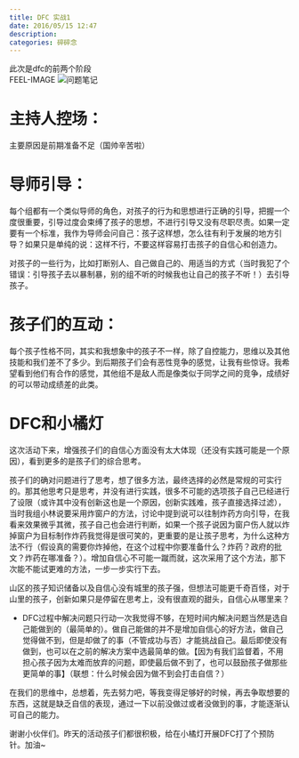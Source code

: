 ```yaml
---
title: DFC 实战1
date: 2016/05/15 12:47
description:
categories: 碎碎念
---
```

此次是dfc的前两个阶段  
FEEL-IMAGE
![问题笔记](https://raw.githubusercontent.com/scarqin/imageshack/main/images/20220223223544.png)

# 主持人控场：
主要原因是前期准备不足（国帅辛苦啦）

# 导师引导：
每个组都有一个类似导师的角色，对孩子的行为和思想进行正确的引导，把握一个度很重要，引导过度会束缚了孩子的思想，不进行引导又没有尽职尽责。如果一定要有一个标准，我作为导师会问自己：孩子这样想，怎么往有利于发展的地方引导？如果只是单纯的说：这样不行，不要这样容易打击孩子的自信心和创造力。

对孩子的一些行为，比如打断别人、自己做自己的、用适当的方式（当时我犯了个错误：引导孩子去以暴制暴，别的组不听的时候我也让自己的孩子不听！）去引导孩子。

# 孩子们的互动：
每个孩子性格不同，其实和我想象中的孩子不一样，除了自控能力，思维以及其他技能和我们差不了多少。到后期孩子们会有恶性竞争的感觉，让我有些惊讶。我希望看到他们有合作的感觉，其他组不是敌人而是像类似于同学之间的竞争，成绩好的可以带动成绩差的此类。

# DFC和小橘灯
这次活动下来，增强孩子们的自信心方面没有太大体现（还没有实践可能是一个原因），看到更多的是孩子们的综合思考。

孩子们的确对问题进行了思考，想了很多方法，最终选择的必然是常规的可实行的。那其他思考只是思考，并没有进行实践，很多不可能的选项孩子自己已经进行了设限（或许其中没有创新这也是一个原因，创新实践难，孩子直接选择过滤），当时我组小林说要采用炸窗户的方法，讨论中提到说可以往制炸药方向引导，在我看来效果微乎其微，孩子自己也会进行判断，如果一个孩子说因为窗户伤人就以炸掉窗户为目标制作炸药我觉得是很可笑的，更重要的是让孩子思考，为什么这种方法不行（假设真的需要你炸掉他，在这个过程中你要准备什么？炸药？政府的批文？炸药在哪准备？）。增加自信心不可能一蹴而就，这次采用了这个方法，那下次能不能试更难的方法，一步一步实行下去。

山区的孩子知识储备以及自信心没有城里的孩子强，但想法可能更千奇百怪，对于山里的孩子，创新如果只是停留在思考上，没有很直观的甜头，自信心从哪里来？

* DFC过程中解决问题只行动一次我觉得不够，在短时间内解决问题当然是选自己能做到的（最简单的）。做自己能做的并不是增加自信心的好方法，做自己觉得做不到，但是却做了的事（不管成功与否）才能挑战自己。最后即使没有做到，也可以在之前的解决方案中选最简单的做。【因为有我们监督着，不用担心孩子因为太难而放弃的问题，即使最后做不到了，也可以鼓励孩子做那些更简单的事】（联想：什么时候会因为做不到会打击自信？）

在我们的思维中，总想着，先去努力吧，等我变得足够好的时候，再去争取想要的东西，这就是缺乏自信的表现，通过一下以前没做过或者没做到的事，才能逐渐认可自己的能力。

谢谢小伙伴们。昨天的活动孩子们都很积极，给在小橘灯开展DFC打了个预防针。加油~